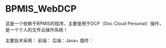 BPMIS_WebDCP
============

这是一个依赖于BPMIS的程序，主要是用于DCP（Doc Cloud Personal）操作，是一个个人的文件云操作系统！

主要技术采用：
  前端：
  后端：Java+
  插件：
